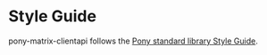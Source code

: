 # Style Guide

pony-matrix-clientapi follows the [Pony standard library Style Guide](https://github.com/ponylang/ponyc/blob/main/STYLE_GUIDE.md).
